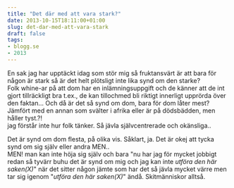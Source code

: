 ```yaml
---
title: "Det där med att vara stark?"
date: 2013-10-15T18:11:00+01:00
slug: det-dar-med-att-vara-stark
draft: false
tags:
- blogg.se
- 2013
---
```

En sak jag har upptäckt idag som stör mig så fruktansvärt är att bara för någon är stark så är det helt plötsligt inte lika synd om den starke?  
Folk whine-ar på att dom har en inlämningsuppgift och de känner att de int gjort tillräckligt bra t.ex., de kan tillochmed bli riktigt innerligt upprörda över den faktan... Och då är det så synd om dom, bara för dom låter mest? Jämfört med en annan som svälter i afrika eller är på dödsbädden, men håller tyst.?!  
jag förstår inte hur folk tänker. Så jävla självcentrerade och okänsliga..  
  
Det är synd om dom flesta, på olika vis. Såklart, ja. Det är okej att tycka synd om sig själv eller andra MEN..  
MEN! man kan inte höja sig själv och bara "nu har jag för mycket jobbigt redan så tyvärr buhu det är synd om mig och jag kan inte _utföra den här saken(X)_" när det sitter någon jämte som har det så jävla mycket värre men tar sig igenom "_utföra den här saken(X)_" ändå. Skitmänniskor alltså.
